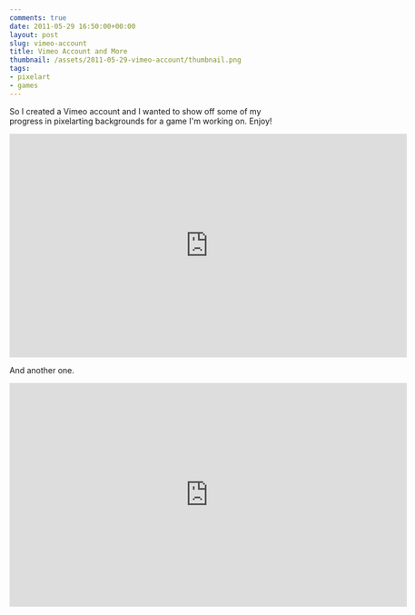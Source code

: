 ```yaml
---
comments: true
date: 2011-05-29 16:50:00+00:00
layout: post
slug: vimeo-account
title: Vimeo Account and More
thumbnail: /assets/2011-05-29-vimeo-account/thumbnail.png
tags:
- pixelart
- games
---
```


So I created a Vimeo account and I wanted to show off some of my progress in pixelarting backgrounds for a game I'm working on. Enjoy!

<iframe src="http://player.vimeo.com/video/24090508?portrait=0" width="700" height="394" frameborder="0" webkitAllowFullScreen mozallowfullscreen allowFullScreen></iframe>

And another one.

<iframe src="http://player.vimeo.com/video/24357697?portrait=0" width="700" height="394" frameborder="0" webkitAllowFullScreen mozallowfullscreen allowFullScreen></iframe>
